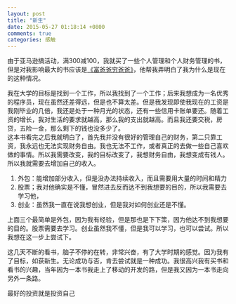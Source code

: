 ```yaml
---
layout: post
title: "新生"
date: 2015-05-27 01:18:14 +0800
comments: true
categories: 感触
---
```

由于亚马逊搞活动，满300减100，我就买了一些个人管理和个人财务管理的书，但是对我影响最大的书应该是[《富爸爸穷爸爸》](http://www.amazon.cn/gp/product/B00H9XDUL2/ref=as_li_ss_tl?ie=UTF8&camp=536&creative=3132&creativeASIN=B00H9XDUL2&linkCode=as2&tag=robinwu-23)，他帮我弄明白了我为什么是现在的这种情况。    
<!--more-->
我在大学的目标是找到一个工作，所以我找到了一个工作；后来我想成为一名优秀的程序员，现在虽然还差得远，但是也不算太差。但是我发现即使我现在的工资是我刚毕业的几倍，我还是处于一种月光的状态，还有一些信用卡账单要还。随着工资的增长，我对生活的要求就越高，那么我的支出就越高。而且我还要交税，房贷，五险一金，那么剩下的钱也没多少了。    
这本书看完之后我就明白了，首先我并没有很好的管理自己的财务，第二只靠工资，我永远也无法实现财务自由。我也无法不工作，或者真正的去做一些自己喜欢做的事情。所以我需要改变，我的目标改变了，我想财务自由，我想变成有钱人。    
所以我就需要去增加自己的收入。    

1. 外包：能增加部分收入，但是没办法持续收入，而且需要用大量的时间和精力
2. 股票；我对他确实是不懂，冒然进去反而达不到我想要的目的，所以我需要去学习他，
3. 创业：虽然我一直在说我想创业，但是我对如何创业还是不懂。

上面三个最简单是外包，因为我有经验，但是那也是下下策，因为他达不到我想要的目的。股票需要去学习。创业虽然我不懂，但是我可以学习，也可以尝试。所以我想在这一步上尝试下。    

这几天不断的看书，脑子不停的在转，非常兴奋，有了大学时期的感觉。因为我有了目标，如获新生。无论成功与否，肯去尝试就是一种成功。我很高兴我有买书和看书的兴趣，当年因为一本书我走上了移动的开发的路，但是我又因为一本书走向另外一条路。

>
最好的投资就是投资自己
>